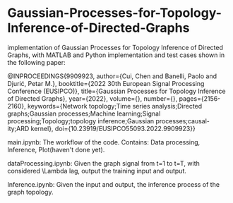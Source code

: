 # Gaussian-Processes-for-Topology-Inference-of-Directed-Graphs
implementation of Gaussian Processes for Topology Inference of Directed Graphs, with MATLAB and Python implementation and test cases shown in the following paper:

@INPROCEEDINGS{9909923,
  author={Cui, Chen and Banelli, Paolo and Djurić, Petar M.},
  booktitle={2022 30th European Signal Processing Conference (EUSIPCO)}, 
  title={Gaussian Processes for Topology Inference of Directed Graphs}, 
  year={2022},
  volume={},
  number={},
  pages={2156-2160},
  keywords={Network topology;Time series analysis;Directed graphs;Gaussian processes;Machine learning;Signal processing;Topology;topology inference;Gaussian processes;causal-ity;ARD kernel},
  doi={10.23919/EUSIPCO55093.2022.9909923}}

main.ipynb: The workflow of the code.
            Contains:  Data processing, Inference, Plot(haven't done yet).

dataProcessing.ipynb:  Given the graph signal from t=1 to t=T, with considered \Lambda lag, output the training input and output.

Inference.ipynb: Given the input and output, the inference process of the graph topology.





